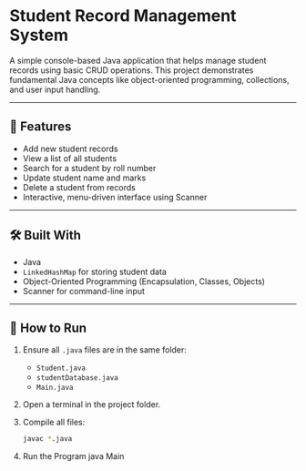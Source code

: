 # Student Record Management System

A simple console-based Java application that helps manage student records using basic CRUD operations. This project demonstrates fundamental Java concepts like object-oriented programming, collections, and user input handling.

---

## 🚀 Features

- Add new student records
- View a list of all students
- Search for a student by roll number
- Update student name and marks
- Delete a student from records
- Interactive, menu-driven interface using Scanner

---

## 🛠️ Built With

- Java
- `LinkedHashMap` for storing student data
- Object-Oriented Programming (Encapsulation, Classes, Objects)
- Scanner for command-line input

---

## 🧪 How to Run

1. Ensure all `.java` files are in the same folder:
   - `Student.java`
   - `studentDatabase.java`
   - `Main.java`

2. Open a terminal in the project folder.

3. Compile all files:
   ```bash
   javac *.java
4. Run the Program 
java Main
